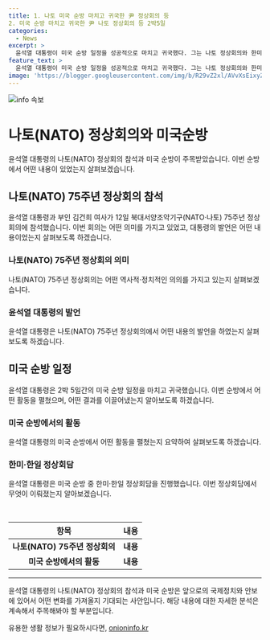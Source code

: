 ```yaml
---
title: 1. 나토 미국 순방 마치고 귀국한 尹 정상회의 등
2. 미국 순방 마치고 귀국한 尹 나토 정상회의 등 2박5일
categories:
  - News
excerpt: >
  윤석열 대통령이 미국 순방 일정을 성공적으로 마치고 귀국했다. 그는 나토 정상회의와 한미·한일 정상회담을 비롯해 다수의 양자 정상회담과 일정을 소화했다. 특히, 한미 핵억제 합의를 포함한 다양한 협약을 이끌어냈으며, 미국과의 동맹을 강조했다. 귀국길에는 성남 서울공항에서 다수의 정계 인사들이 그를 맞이했다. 공식적인 일정 외에도 하와이를 방문해 미국의 동맹 상징인 곳을 찾는 등, 교류를 강화하는 노력을 보였다.
feature_text: >
  윤석열 대통령이 미국 순방 일정을 성공적으로 마치고 귀국했다. 그는 나토 정상회의와 한미·한일 정상회담을 비롯해 다수의 양자 정상회담과 일정을 소화했다. 특히, 한미 핵억제 합의를 포함한 다양한 협약을 이끌어냈으며, 미국과의 동맹을 강조했다. 귀국길에는 성남 서울공항에서 다수의 정계 인사들이 그를 맞이했다. 공식적인 일정 외에도 하와이를 방문해 미국의 동맹 상징인 곳을 찾는 등, 교류를 강화하는 노력을 보였다.
image: 'https://blogger.googleusercontent.com/img/b/R29vZ2xl/AVvXsEixyZcFfHzMRdzZMjFBmAUKJYCLCGyLL1o632UiGVXcaFdKo_bkvkuCioo0uUKlGfBVcT3P84aROyZIXSBEx3Aw5nCQ3pTgDom1WDC4m8eifvWiAmWEEVb4x6G_l8C0QH225ldMjyaFvpxGEBGNO37VmDTDMHGhJPq73UglMfDca1-0aw/s1600/blogspot.png'
---
```


<p><img src="https://blogger.googleusercontent.com/img/b/R29vZ2xl/AVvXsEixyZcFfHzMRdzZMjFBmAUKJYCLCGyLL1o632UiGVXcaFdKo_bkvkuCioo0uUKlGfBVcT3P84aROyZIXSBEx3Aw5nCQ3pTgDom1WDC4m8eifvWiAmWEEVb4x6G_l8C0QH225ldMjyaFvpxGEBGNO37VmDTDMHGhJPq73UglMfDca1-0aw/s1600/blogspot.png" alt="info 속보" /></p>

<h1>나토(NATO) 정상회의와 미국순방</h1>

<p data-ke-size="size16">윤석열 대통령의 나토(NATO) 정상회의 참석과 미국 순방이 주목받았습니다. 이번 순방에서 어떤 내용이 있었는지 살펴보겠습니다.</p>

<h2>나토(NATO) 75주년 정상회의 참석</h2>

<p data-ke-size="size16">윤석열 대통령과 부인 김건희 여사가 12일 북대서양조약기구(NATO·나토) 75주년 정상회의에 참석했습니다. 이번 회의는 어떤 의미를 가지고 있었고, 대통령의 발언은 어떤 내용이었는지 살펴보도록 하겠습니다.</p>

<h3><b>나토(NATO) 75주년 정상회의 의미</b></h3>

<p data-ke-size="size16">나토(NATO) 75주년 정상회의는 어떤 역사적·정치적인 의의를 가지고 있는지 살펴보겠습니다.</p>

<h3><b>윤석열 대통령의 발언</b></h3>

<p data-ke-size="size16">윤석열 대통령은 나토(NATO) 75주년 정상회의에서 어떤 내용의 발언을 하였는지 살펴보도록 하겠습니다.</p>

<h2>미국 순방 일정</h2>

<p data-ke-size="size16">윤석열 대통령은 2박 5일간의 미국 순방 일정을 마치고 귀국했습니다. 이번 순방에서 어떤 활동을 펼쳤으며, 어떤 결과를 이끌어냈는지 알아보도록 하겠습니다.</p>

<h3><b>미국 순방에서의 활동</b></h3>

<p data-ke-size="size16">윤석열 대통령의 미국 순방에서 어떤 활동을 펼쳤는지 요약하여 살펴보도록 하겠습니다.</p>

<h3><b>한미·한일 정상회담</b></h3>

<p data-ke-size="size16">윤석열 대통령은 미국 순방 중 한미·한일 정상회담을 진행했습니다. 이번 정상회담에서 무엇이 이뤄졌는지 알아보겠습니다.</p>

<p data-ke-size="size16">&nbsp;</p>

<table>
    <thead>
        <tr>
            <th>항목</th>
            <th>내용</th>
        </tr>
    </thead>
    <tbody>
        <tr>
            <td style="text-align: center; height: 17px;"><b>나토(NATO) 75주년 정상회의</b></td>
            <td style="text-align: center; height: 17px;"><b>내용</b></td>
        </tr>
        <tr>
            <td style="text-align: center; height: 17px;"><b>미국 순방에서의 활동</b></td>
            <td style="text-align: center; height: 17px;"><b>내용</b></td>
        </tr>
    </tbody>
</table>

<hr>

<p data-ke-size="size16">윤석열 대통령의 나토(NATO) 정상회의 참석과 미국 순방은 앞으로의 국제정치와 안보에 있어서 어떤 변화를 가져올지 기대되는 사안입니다. 해당 내용에 대한 자세한 분석은 계속해서 주목해봐야 할 부분입니다.</p>
유용한 생활 정보가 필요하시다면, <a href="https://onioninfo.kr" rel="dofollow">onioninfo.kr</a>


